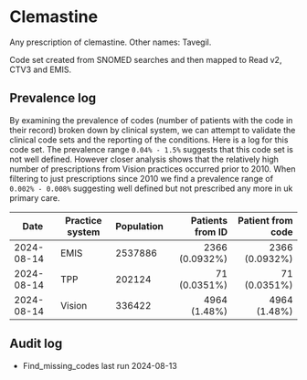 # Clemastine

Any prescription of clemastine. Other names: Tavegil.

Code set created from SNOMED searches and then mapped to Read v2, CTV3 and EMIS.

## Prevalence log

By examining the prevalence of codes (number of patients with the code in their record) broken down by clinical system, we can attempt to validate the clinical code sets and the reporting of the conditions. Here is a log for this code set. The prevalence range `0.04% - 1.5%` suggests that this code set is not well defined. However closer analysis shows that the relatively high number of prescriptions from Vision practices occurred prior to 2010. When filtering to just prescriptions since 2010 we find a prevalence range of `0.002% - 0.008%` suggesting well defined but not prescribed any more in uk primary care.

| Date       | Practice system | Population | Patients from ID | Patient from code |
| ---------- | --------------- | ---------- | ---------------: | ----------------: |
| 2024-08-14 | EMIS            | 2537886    |   2366 (0.0932%) |    2366 (0.0932%) |
| 2024-08-14 | TPP             | 202124     |     71 (0.0351%) |      71 (0.0351%) |
| 2024-08-14 | Vision          | 336422     |     4964 (1.48%) |      4964 (1.48%) |

## Audit log

- Find_missing_codes last run 2024-08-13
